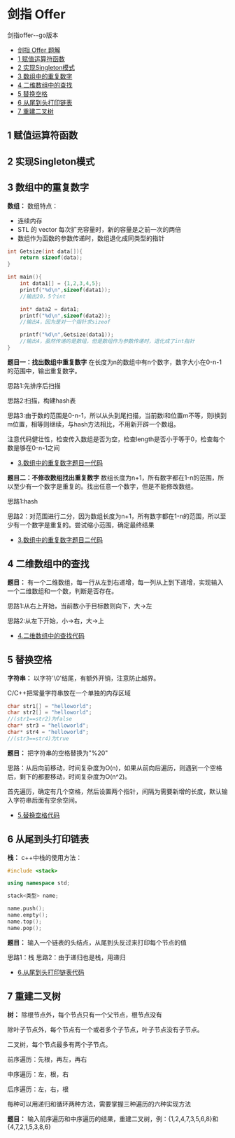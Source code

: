 # 剑指 Offer
剑指offer--go版本
- [剑指 Offer 题解](https://github.com/CyC2018/CS-Notes/blob/master/docs/notes/%E5%89%91%E6%8C%87%20offer%20%E9%A2%98%E8%A7%A3.md)
- [1 赋值运算符函数](#1-赋值运算符函数)
- [2 实现Singleton模式](#2-实现Singleton模式)
- [3 数组中的重复数字](#3-数组中的重复数字)
- [4 二维数组中的查找](#4-二维数组中的查找)
- [5 替换空格](#5-替换空格)
- [6 从尾到头打印链表](#6-从尾到头打印链表)
- [7 重建二叉树](#7-重建二叉树)

## 1 赋值运算符函数

## 2 实现Singleton模式

## 3 数组中的重复数字

**数组：**
数组特点：

- 连续内存
- STL 的 vector 每次扩充容量时，新的容量是之前一次的两倍
- 数组作为函数的参数传递时，数组退化成同类型的指针

```c++
int Getsize(int data[]){
    return sizeof(data);
}

int main(){
    int data1[] = {1,2,3,4,5};
    printf("%d\n",sizeof(data1));
    //输出20，5个int

    int* data2 = data1;
    printf("%d\n",sizeof(data2));
    //输出4，因为是对一个指针求sizeof

    printf("%d\n",Getsize(data1));
    //输出4，虽然传递的是数组，但是数组作为参数传递时，退化成了int指针
}
```

**题目一：找出数组中重复数字**
在长度为n的数组中有n个数字，数字大小在0-n-1的范围中，输出重复数字。

思路1:先排序后扫描

思路2:扫描，构建hash表

思路3:由于数的范围是0-n-1，所以从头到尾扫描，当前数i和位置m不等，则i换到m位置，相等则继续，与hash方法相比，不用新开辟一个数组。

注意代码健壮性，检查传入数组是否为空，检查length是否小于等于0，检查每个数是够在0-n-1之间

- [3.数组中的重复数字题目一代码](https://github.com/ChuangLiu727/GetJob/blob/master/剑指offercode/3.数组中的重复数字题目一.cpp)

**题目二：不修改数组找出重复数字**
数组长度为n+1，所有数字都在1-n的范围，所以至少有一个数字是重复的。找出任意一个数字，但是不能修改数组。

思路1:hash

思路2：对范围进行二分，因为数组长度为n+1，所有数字都在1-n的范围，所以至少有一个数字是重复的。尝试缩小范围，确定最终结果

- [3.数组中的重复数字题目二代码](https://github.com/ChuangLiu727/GetJob/blob/master/剑指offercode/3.数组中的重复数字题目二.cpp)

## 4 二维数组中的查找

**题目：**
有一个二维数组，每一行从左到右递增，每一列从上到下递增，实现输入一个二维数组和一个数，判断是否存在。

思路1:从右上开始，当前数小于目标数则向下，大->左

思路2:从左下开始，小->右，大->上

- [4.二维数组中的查找代码](https://github.com/ChuangLiu727/GetJob/blob/master/剑指offercode/4.二维数组中的查找.cpp)

## 5 替换空格

**字符串：**
以字符'\0'结尾，有额外开销，注意防止越界。

C/C++把常量字符串放在一个单独的内存区域

```c++
char str1[] = "helloworld";
char str2[] = "helloworld";
//(str1==str2)为false
char* str3 = "helloworld";
char* str4 = "helloworld";
//(str3==str4)为true
```

**题目：**
把字符串的空格替换为"%20"

思路：从后向前移动，时间复杂度为O(n)，如果从前向后遍历，则遇到一个空格后，剩下的都要移动，时间复杂度为O(n^2)。

首先遍历，确定有几个空格，然后设置两个指针，间隔为需要新增的长度，默认输入字符串后面有空余空间。

- [5.替换空格代码](https://github.com/ChuangLiu727/GetJob/blob/master/剑指offercode/5.替换空格.cpp)

## 6 从尾到头打印链表

**栈：**
c++中栈的使用方法：

```c++
#include <stack>

using namespace std;

stack<类型> name;

name.push();
name.empty();
name.top();
name.pop();
```

**题目：**
输入一个链表的头结点，从尾到头反过来打印每个节点的值

思路1：栈
思路2：由于递归也是栈，用递归

- [6.从尾到头打印链表代码](https://github.com/ChuangLiu727/GetJob/blob/master/剑指offercode/6.从尾到头打印链表.cpp)

## 7 重建二叉树

**树：**
除根节点外，每个节点只有一个父节点，根节点没有

除叶子节点外，每个节点有一个或者多个子节点，叶子节点没有子节点。

二叉树，每个节点最多有两个子节点。

前序遍历：先根，再左，再右

中序遍历：左，根，右

后序遍历：左，右，根

每种可以用递归和循环两种方法，需要掌握三种遍历的六种实现方法

**题目：**
输入前序遍历和中序遍历的结果，重建二叉树，例：{1,2,4,7,3,5,6,8}和{4,7,2,1,5,3,8,6}